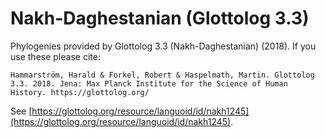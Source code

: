 # Nakh-Daghestanian (Glottolog 3.3)

Phylogenies provided by Glottolog 3.3 (Nakh-Daghestanian) (2018). If you use these please cite:

```
Hammarström, Harald & Forkel, Robert & Haspelmath, Martin. Glottolog 3.3. 2018. Jena: Max Planck Institute for the Science of Human History. https://glottolog.org/
```

See  [https://glottolog.org/resource/languoid/id/nakh1245](https://glottolog.org/resource/languoid/id/nakh1245).


